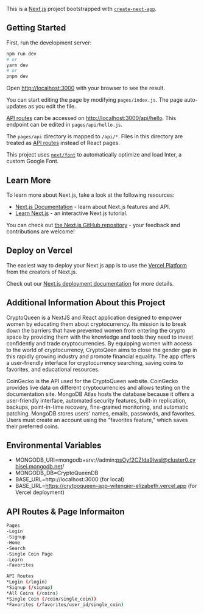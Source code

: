 This is a [Next.js](https://nextjs.org/) project bootstrapped with [`create-next-app`](https://github.com/vercel/next.js/tree/canary/packages/create-next-app).

## Getting Started

First, run the development server:

```bash
npm run dev
# or
yarn dev
# or
pnpm dev
```

Open [http://localhost:3000](http://localhost:3000) with your browser to see the result.

You can start editing the page by modifying `pages/index.js`. The page auto-updates as you edit the file.

[API routes](https://nextjs.org/docs/api-routes/introduction) can be accessed on [http://localhost:3000/api/hello](http://localhost:3000/api/hello). This endpoint can be edited in `pages/api/hello.js`.

The `pages/api` directory is mapped to `/api/*`. Files in this directory are treated as [API routes](https://nextjs.org/docs/api-routes/introduction) instead of React pages.

This project uses [`next/font`](https://nextjs.org/docs/basic-features/font-optimization) to automatically optimize and load Inter, a custom Google Font.

## Learn More

To learn more about Next.js, take a look at the following resources:

- [Next.js Documentation](https://nextjs.org/docs) - learn about Next.js features and API.
- [Learn Next.js](https://nextjs.org/learn) - an interactive Next.js tutorial.

You can check out [the Next.js GitHub repository](https://github.com/vercel/next.js/) - your feedback and contributions are welcome!

## Deploy on Vercel

The easiest way to deploy your Next.js app is to use the [Vercel Platform](https://vercel.com/new?utm_medium=default-template&filter=next.js&utm_source=create-next-app&utm_campaign=create-next-app-readme) from the creators of Next.js.

Check out our [Next.js deployment documentation](https://nextjs.org/docs/deployment) for more details.

## Additional Information About this Project

CryptoQueen is a NextJS and React application designed to empower women by educating them about cryptocurrency. Its mission is to break down the barriers that have prevented women from entering the crypto space by providing them with the knowledge and tools they need to invest confidently and trade cryptocurrencies. By equipping women with access to the world of cryptocurrency, CryptoQeen aims to close the gender gap in this rapidly growing industry and promote financial equality. The app offers a user-friendly interface for cryptocurrency searching, saving coins to favorites, and educational resources.

CoinGecko is the API used for the CryptoQueen website. CoinGecko provides live data on different cryptocurrencies and allows testing on the documentation site. MongoDB Atlas hosts the database because it offers a user-friendly interface, automated security features, built-in replication, backups, point-in-time recovery, fine-grained monitoring, and automatic patching. MongoDB stores users' names, emails, passwords, and favorites. Users must create an account using the "favorites feature," which saves their preferred coins.

## Environmental Variables

- MONGODB_URI=mongodb+srv://admin:psOyf2CZIda9Iwsl@cluster0.cybisei.mongodb.net/
- MONGODB_DB=CryptoQueenDB
- BASE_URL=http://localhost:3000 (for local)
- BASE_URL=https://crytpoqueen-app-witengier-elizabeth.vercel.app (for Vercel deployment)

## API Routes & Page Informaiton

```bash
Pages
-Login
-Signup
-Home
-Search
-Single Coin Page
-Learn
-Favorites

API Routes
*Login (/login)
*Signup (/signup)
*All Coins (/coins)
*Single Coin (/coin/single_coin))
*Favorites (/favorites/user_id/single_coin)
```



